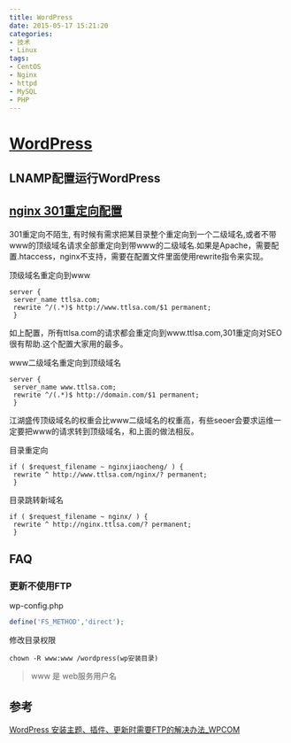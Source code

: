 ```yaml
---
title: WordPress
date: 2015-05-17 15:21:20
categories:
- 技术
- Linux
tags:
- CentOS
- Nginx
- httpd
- MySQL
- PHP
---
```


# [WordPress](https://wordpress.com/)



## LNAMP配置运行WordPress

## [nginx 301重定向配置](http://www.ttlsa.com/nginx/nginx-301-redirect/)
301重定向不陌生, 有时候有需求把某目录整个重定向到一个二级域名,或者不带www的顶级域名请求全部重定向到带www的二级域名.如果是Apache，需要配置.htaccess，nginx不支持，需要在配置文件里面使用rewrite指令来实现。

顶级域名重定向到www

```
server {
 server_name ttlsa.com;
 rewrite ^/(.*)$ http://www.ttlsa.com/$1 permanent;
 }
```
如上配置，所有ttlsa.com的请求都会重定向到www.ttlsa.com,301重定向对SEO很有帮助.这个配置大家用的最多。

www二级域名重定向到顶级域名

```
server {
 server_name www.ttlsa.com;
 rewrite ^/(.*)$ http://domain.com/$1 permanent;
 }
```

江湖盛传顶级域名的权重会比www二级域名的权重高，有些seoer会要求运维一定要把www的请求转到顶级域名，和上面的做法相反。

目录重定向

```
if ( $request_filename ~ nginxjiaocheng/ ) {
 rewrite ^ http://www.ttlsa.com/nginx/? permanent;
 }
```

目录跳转新域名

```
if ( $request_filename ~ nginx/ ) {
 rewrite ^ http://nginx.ttlsa.com/? permanent;
 }
```



## FAQ

### 更新不使用FTP

wp-config.php

```php
define('FS_METHOD','direct');
```

修改目录权限

```shell
chown -R www:www /wordpress(wp安装目录)
```

> www 是 web服务用户名



## 参考

 [WordPress 安装主题、插件、更新时需要FTP的解决办法_WPCOM](https://www.wpcom.cn/tutorial/101.html) 